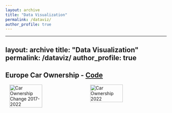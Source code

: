 ```yaml
---
layout: archive
title: "Data Visualization"
permalink: /dataviz/
author_profile: true
---
```


---
layout: archive
title: "Data Visualization"
permalink: /dataviz/
author_profile: true
---

## Europe Car Ownership - [Code](https://github.com/hdydenairn/_cartography/blob/main/_eurostat/_car_ownership_europe.R)

<div style="display: flex; justify-content: space-around;">
  <img src="https://hdydenairn.github.io/images/car_ownership_change_2017_2022.png" alt="Car Ownership Change 2017-2022" style="width: 45%;"/>
  <img src="https://hdydenairn.github.io/images/car_ownership_2022.png" alt="Car Ownership 2022" style="width: 45%;"/>
</div>
